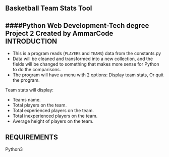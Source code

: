 Basketball Team Stats Tool
--------------------------
####Python Web Development-Tech degree Project 2
Created by AmmarCode
INTRODUCTION
------------
- This is a program reads (`PLAYERS` and `TEAMS`) data from the constants.py  
- Data will be cleaned and transformed into a new collection, 
and the fields will be changed to something that makes more sense for Python to do the comparisons.
- The program will have a menu with 2 options: Display team stats, Or quit the program.

Team stats will display:
* Teams name.
* Total players on the team.
* Total experienced players on the team.
* Total inexperienced players on the team.
* Average height of players on the team.


REQUIREMENTS
------------
Python3
